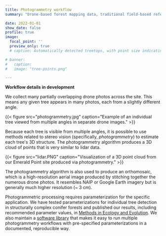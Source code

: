 ```yaml
---
title: Photogrammetry workflow
summary: "Drone-based forest mapping data, traditional field-based reference data, and guidance for new data collection"

date: 2022-01-01
show_date: false
profile: true
image:
  focal_point: ''
  preview_only: true
  # caption: Automatically detected treetops, with point size indicating tree height, overlaid on drone-derived orthoimagery from the Tahoe National Forest

# banner:
#   caption:
#   image: "tree-points.png"

---
```


**Workflow details in development**

We collect many partially overlapping drone photos across the site. This means any given tree appears in many photos, each from a slightly different angle.

{{< figure src="photogrammetry.jpg" caption="Example of an individual tree viewed from multiple angles in separate drone images." >}}

Because each tree is visible from multiple angles, it is possible to use methods related to stereo vision (specifically, *photogrammetry*) to estimate each tree's 3D structure. The photogrammetry algorithm produces a 3D cloud of points that is very similar to lidar data.

{{< figure src="lidar.PNG" caption="Visualization of a 3D point cloud from our Emerald Point site produced via photogrammetry." >}}

The photogrammetry algorithm is also used to produce an orthomosaic, which is a high-resolution aerial image produced by stitching together the numerous drone photos. It resembles NAIP or Google Earth imagery but is generally much higher resolution (~ 3 cm).

Photogrammetric processing requires parameterization for the specific application. We have tested parameterizations for individual tree detection in structurally complex conifer forests and published our results, including recommended parameter values, in [<i class="far fa-file-lines"></i> Methods in Ecology and Evolution](https://besjournals.onlinelibrary.wiley.com/doi/10.1111/2041-210X.13860). We also maintain a [<i class="fab fa-github"></i> software library](https://github.com/open-forest-observatory/automate-metashape) that makes it easy to run multiple photogrammetry workflows with pre-specified parameterizations in a documented, reproducible way.

<br>